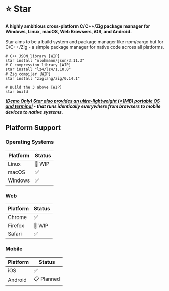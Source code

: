 # ⭐ Star

**A highly ambitious cross-platform C/C++/Zig package manager for Windows, Linux, macOS, Web Browsers, iOS, and Android.**

Star aims to be a build system and package manager like npm/cargo but for C/C++/Zig - a simple package manager for native code across all platforms.

```shell
# C++ JSON library [WIP]
star install "nlohmann/json/3.11.3"    
# C compression library [WIP]
star install "lz4/lz4/1.10.0"          
# Zig compiler [WIP]
star install "ziglang/zig/0.14.1"     

# Build the 3 above [WIP]
star build                             
```

***[(Demo Only) Star also provides an ultra-lightweight (<1MB) portable OS and terminal](https://bobabree.github.io/star/) - that runs identically everywhere from browsers to mobile devices to native systems.***


## Platform Support

### Operating Systems
| Platform | Status     |
|----------|------------|
| Linux    | 🚧 WIP     |
| macOS    | ✅         |
| Windows  | ✅         |

### Web
| Platform | Status     |
|----------|------------|
| Chrome   | ✅         |
| Firefox  | 🚧 WIP     |
| Safari   | ✅         |

### Mobile
| Platform | Status     |
|----------|------------|
| iOS      | ✅         |
| Android  | 📋 Planned |
